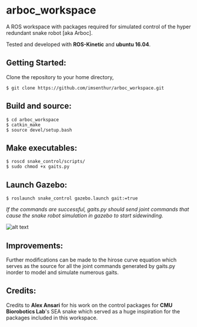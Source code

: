 # arboc_workspace
A ROS workspace with packages required for simulated control of the hyper redundant snake robot [aka Arboc]. 

Tested and developed with __ROS-Kinetic__ and __ubuntu 16.04__.

## Getting Started:
Clone the repository to your home directory,
```
$ git clone https://github.com/imsenthur/arboc_workspace.git
```
## Build and source:
```
$ cd arboc_workspace
$ catkin_make
$ source devel/setup.bash
```
## Make executables:
```
$ roscd snake_control/scripts/
$ sudo chmod +x gaits.py
```
## Launch Gazebo:
```
$ roslaunch snake_control gazebo.launch gait:=true
```
*If the commands are successful, gaits.py should send joint commands that cause the snake robot simulation in gazebo to start sidewinding.*

![alt text](https://raw.githubusercontent.com/imsenthur/arboc_workspace/master/arboc.png)

## Improvements:
Further modifications can be made to the hirose curve equation which serves as the source for all the joint commands generated by gaits.py inorder to model and simulate numerous gaits.

## Credits:
Credits to __Alex Ansari__ for his work on the control packages for __CMU Biorobotics Lab__'s SEA snake which served as a huge inspiration for the packages included in this workspace.
